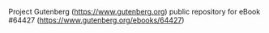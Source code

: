 Project Gutenberg (https://www.gutenberg.org) public repository for
eBook #64427 (https://www.gutenberg.org/ebooks/64427)
